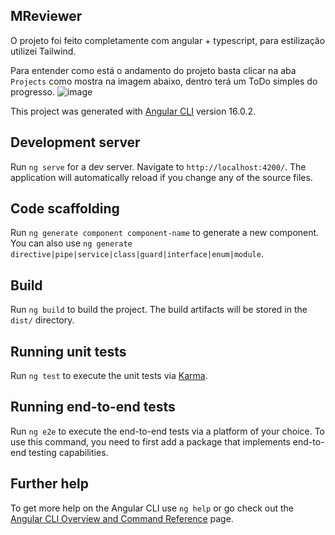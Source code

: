 
## MReviewer

O projeto foi feito completamente com angular + typescript, para estilização utilizei Tailwind.

Para entender como está o andamento do projeto basta clicar na aba <code>Projects</code> como mostra na imagem abaixo, dentro terá um ToDo simples do progresso. ![image](https://github.com/rodi38/movies-review/assets/61064085/ba211277-08e3-4b27-8698-cf4c808b0516)

This project was generated with [Angular CLI](https://github.com/angular/angular-cli) version 16.0.2.

## Development server

Run `ng serve` for a dev server. Navigate to `http://localhost:4200/`. The application will automatically reload if you change any of the source files.

## Code scaffolding

Run `ng generate component component-name` to generate a new component. You can also use `ng generate directive|pipe|service|class|guard|interface|enum|module`.

## Build

Run `ng build` to build the project. The build artifacts will be stored in the `dist/` directory.

## Running unit tests

Run `ng test` to execute the unit tests via [Karma](https://karma-runner.github.io).

## Running end-to-end tests

Run `ng e2e` to execute the end-to-end tests via a platform of your choice. To use this command, you need to first add a package that implements end-to-end testing capabilities.

## Further help

To get more help on the Angular CLI use `ng help` or go check out the [Angular CLI Overview and Command Reference](https://angular.io/cli) page.



